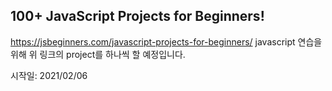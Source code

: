 ## 100+ JavaScript Projects for Beginners!

https://jsbeginners.com/javascript-projects-for-beginners/
javascript 연습을 위해 위 링크의 project를 하나씩 할 예정입니다.

시작일: 2021/02/06
